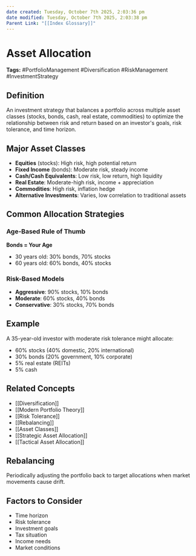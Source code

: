 ```yaml
---
date created: Tuesday, October 7th 2025, 2:03:36 pm
date modified: Tuesday, October 7th 2025, 2:03:38 pm
Parent Link: "[[Index Glossary]]"
---
```


# Asset Allocation

**Tags:** #PortfolioManagement #Diversification #RiskManagement #InvestmentStrategy

## Definition

An investment strategy that balances a portfolio across multiple asset classes (stocks, bonds, cash, real estate, commodities) to optimize the relationship between risk and return based on an investor's goals, risk tolerance, and time horizon.

## Major Asset Classes

- **Equities** (stocks): High risk, high potential return
- **Fixed Income** (bonds): Moderate risk, steady income
- **Cash/Cash Equivalents**: Low risk, low return, high liquidity
- **Real Estate**: Moderate-high risk, income + appreciation
- **Commodities**: High risk, inflation hedge
- **Alternative Investments**: Varies, low correlation to traditional assets

## Common Allocation Strategies

### Age-Based Rule of Thumb

**Bonds = Your Age**

- 30 years old: 30% bonds, 70% stocks
- 60 years old: 60% bonds, 40% stocks

### Risk-Based Models

- **Aggressive**: 90% stocks, 10% bonds
- **Moderate**: 60% stocks, 40% bonds
- **Conservative**: 30% stocks, 70% bonds

## Example

A 35-year-old investor with moderate risk tolerance might allocate:

- 60% stocks (40% domestic, 20% international)
- 30% bonds (20% government, 10% corporate)
- 5% real estate (REITs)
- 5% cash

## Related Concepts

- [[Diversification]]
- [[Modern Portfolio Theory]]
- [[Risk Tolerance]]
- [[Rebalancing]]
- [[Asset Classes]]
- [[Strategic Asset Allocation]]
- [[Tactical Asset Allocation]]

## Rebalancing

Periodically adjusting the portfolio back to target allocations when market movements cause drift.

## Factors to Consider

- Time horizon
- Risk tolerance
- Investment goals
- Tax situation
- Income needs
- Market conditions